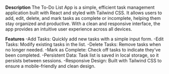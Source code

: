**Description**
The To-Do List App is a simple, efficient task management application built with React and styled with Tailwind CSS. It allows users to add, edit, delete, and mark tasks as complete or incomplete, helping them stay organized and productive. With a clean and responsive interface, the app provides an intuitive user experience across all devices.

**Features**
-Add Tasks: Quickly add new tasks with a simple input form.
-Edit Tasks: Modify existing tasks in the list.
-Delete Tasks: Remove tasks when no longer needed.
-Mark as Complete: Check off tasks to indicate they’ve been completed.
-Persistent Data: Task list is saved in local storage, so it persists between sessions.
-Responsive Design: Built with Tailwind CSS to ensure a mobile-friendly and clean design.

